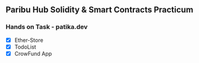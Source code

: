 ## Paribu Hub Solidity & Smart Contracts Practicum

### Hands on Task - patika.dev


- [X] Ether-Store
- [X] TodoList
- [X] CrowFund App
